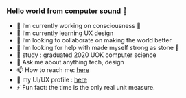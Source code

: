 ### Hello world from computer sound :wave:

<!-- ![Me](home.png)
 -->
 
<!--  ![Mary Shelly](mary2.jpg) -->
<!-- <p align= "center">
 <img width="96%" src="mary2.jpg" />
</p>
 -->
- 🔭 I’m currently working on consciousness 🤖
- 🌱 I’m currently learning UX design
- 👯 I’m looking to collaborate on making the world better
- 🤔 I’m looking for help with made myself strong as stone 🦾
- :school_satchel: study : graduated 2020 UOK computer science
- 💬 Ask me about anything tech, design
- 📫 How to reach me: [here](hussainsalih.github@gmail.com)
- :file_folder: my UI/UX profile : [here](https://dribbble.com/Shubbair)
- ⚡ Fun fact: the time is the only real unit measure.
<!-- 
[![Anurag's GitHub stats](https://github-readme-stats.vercel.app/api?username=Shubbair&show_icons=true&theme=radical)](https://github.com/Shubbair/github-readme-stats)

[![Top Langs](https://github-readme-stats.vercel.app/api/top-langs/?username=Shubbair&layout=compact&theme=radical)](https://github.com/Shubbair/github-readme-stats) -->
 
<!-- <p align= "center">
<img width="48%" src= "https://github-readme-stats.vercel.app/api?username=Shubbair&theme=radical" />
<img width="48%" src="https://github-readme-streak-stats.herokuapp.com/?user=Shubbair&theme=radical" />
<p/>

<p align= "center">
 <a href="https://github.com/anuraghazra/Shubbair">
   <img width="96%" src="https://github-readme-stats.vercel.app/api/top-langs/?username=Shubbair&layout=compact&theme=radical" />
 </a>
</p>
 -->
